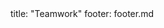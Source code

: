 <frontmatter>
title: "Teamwork"
footer: footer.md
</frontmatter>

<include src="container-inPage-asFlat.md" boilerplate />